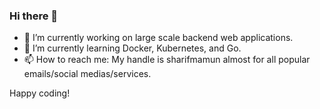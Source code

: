 ### Hi there 👋
- 🔭 I’m currently working on large scale backend web applications.
- 🌱 I’m currently learning Docker, Kubernetes, and Go.
- 📫 How to reach me: My handle is sharifmamun almost for all popular emails/social medias/services.

Happy coding!
<!--
**sharifmamun/sharifmamun** is a ✨ _special_ ✨ repository because its `README.md` (this file) appears on your GitHub profile.

Here are some ideas to get you started:

- 🔭 I’m currently working on ...
- 🌱 I’m currently learning ...
- 👯 I’m looking to collaborate on ...
- 🤔 I’m looking for help with ...
- 💬 Ask me about ...
- 📫 How to reach me: ...
- 😄 Pronouns: ...
- ⚡ Fun fact: ...
-->
